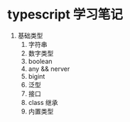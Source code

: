 # typescript 学习笔记

1. 基础类型
   1. 字符串
   2. 数字类型
   3. boolean
   4. any && nerver
   5. bigint
   6. 泛型
   7. 接口
   8. class 继承
   9. 内置类型
   
   